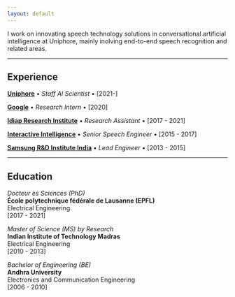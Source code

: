 ```yaml
---
layout: default
---
```


I work on innovating speech technology solutions in conversational artificial intelligence at Uniphore, mainly inolving end-to-end speech recognition and related areas.

* * *

## Experience

[**Uniphore**](https://www.uniphore.com) • _Staff AI Scientist_ • [2021-]

[**Google**](https://ai.google) • _Research Intern_ • [2020]

[**Idiap Research Institute**](https://www.idiap.ch) • _Research Assistant_ • [2017 - 2021]

[**Interactive Intelligence**](https://www.genesys.com) • _Senior Speech Engineer_ • [2015 - 2017]

[**Samsung R&D Institute India**](https://research.samsung.com/sri-b) • _Lead Engineer_ • [2013 - 2015]

* * *

## Education

_Docteur ès Sciences (PhD)_\
**École polytechnique fédérale de Lausanne (EPFL)**\
Electrical Engineering\
[2017 - 2021]

_Master of Science (MS) by Research_\
**Indian Institute of Technology Madras**\
Electrical Engineering\
[2010 - 2013]

_Bachelor of Engineering (BE)_\
**Andhra University**\
Electronics and Communication Engineering\
[2006 - 2010]

